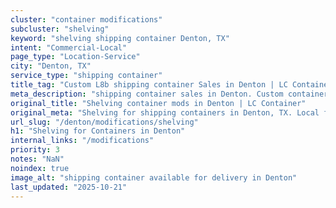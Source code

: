```yaml
---
cluster: "container modifications"
subcluster: "shelving"
keyword: "shelving shipping container Denton, TX"
intent: "Commercial-Local"
page_type: "Location-Service"
city: "Denton, TX"
service_type: "shipping container"
title_tag: "Custom L8b shipping container Sales in Denton | LC Container"
meta_description: "shipping container sales in Denton. Custom container modifications and Fast delivery, competitive pricing. Serving modifications area. Quote ID: L4T. Call (214) 524-4168 for your free quote today."
original_title: "Shelving container mods in Denton | LC Container"
original_meta: "Shelving for shipping containers in Denton, TX. Local fabrication & pro install. LC Container — Since 2003. Get a quote."
url_slug: "/denton/modifications/shelving"
h1: "Shelving for Containers in Denton"
internal_links: "/modifications"
priority: 3
notes: "NaN"
noindex: true
image_alt: "shipping container available for delivery in Denton"
last_updated: "2025-10-21"
---
```


<!-- TODO: Add unique city/inventory copy, images, and internal links here. -->
